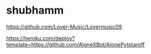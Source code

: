 # shubhamm
https://github.com/Lover-Music/Lovermusic09


https://heroku.com/deploy?template=https://github.com/AloneXBot/AlonePvtstaroff
